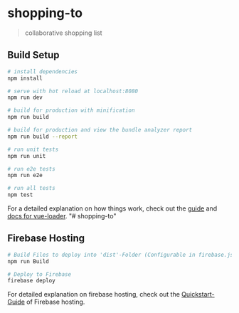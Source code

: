 # shopping-to

> collaborative shopping list

## Build Setup

``` bash
# install dependencies
npm install

# serve with hot reload at localhost:8080
npm run dev

# build for production with minification
npm run build

# build for production and view the bundle analyzer report
npm run build --report

# run unit tests
npm run unit

# run e2e tests
npm run e2e

# run all tests
npm test
```

For a detailed explanation on how things work, check out the [guide](http://vuejs-templates.github.io/webpack/) and [docs for vue-loader](http://vuejs.github.io/vue-loader).
"# shopping-to"

## Firebase Hosting

``` bash
# Build Files to deploy into 'dist'-Folder (Configurable in firebase.json)
npm run Build

# Deploy to Firebase
firebase deploy
```
For detailed explanation on firebase hosting, check out the [Quickstart-Guide](https://firebase.google.com/docs/hosting/quickstart) of Firebase hosting.
